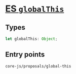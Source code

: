 # [ES `globalThis`](https://github.com/tc39/proposal-global)

## Types

```ts
let globalThis: Object;
```

## Entry points

```
core-js/proposals/global-this
```
